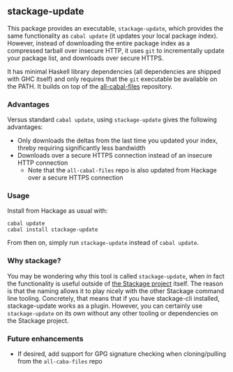 ## stackage-update

This package provides an executable, `stackage-update`, which provides the same
functionality as `cabal update` (it updates your local package index). However,
instead of downloading the entire package index as a compressed tarball over
insecure HTTP, it uses `git` to incrementally update your package list, and
downloads over secure HTTPS.

It has minimal Haskell library dependencies (all dependencies are shipped with
GHC itself) and only requires that the `git` executable be available on the
PATH. It builds on top of the
[all-cabal-files](https://github.com/commercialhaskell/all-cabal-files)
repository.

### Advantages

Versus standard `cabal update`, using `stackage-update` gives the following advantages:

* Only downloads the deltas from the last time you updated your index, threby requiring significantly less bandwidth
* Downloads over a secure HTTPS connection instead of an insecure HTTP connection
    * Note that the `all-cabal-files` repo is also updated from Hackage over a secure HTTPS connection

### Usage

Install from Hackage as usual with:

```
cabal update
cabal install stackage-update
```

From then on, simply run `stackage-update` instead of `cabal update`.

### Why stackage?

You may be wondering why this tool is called `stackage-update`, when in fact
the functionality is useful outside of [the Stackage
project](https://www.stackage.org/) itself. The reason is that the naming
allows it to play nicely with the other Stackage command line tooling.
Concretely, that means that if you have stackage-cli installed, stackage-update
works as a plugin. However, you can certainly use `stackage-update` on its own
without any other tooling or dependencies on the Stackage project.

### Future enhancements

* If desired, add support for GPG signature checking when cloning/pulling from the `all-caba-files` repo
